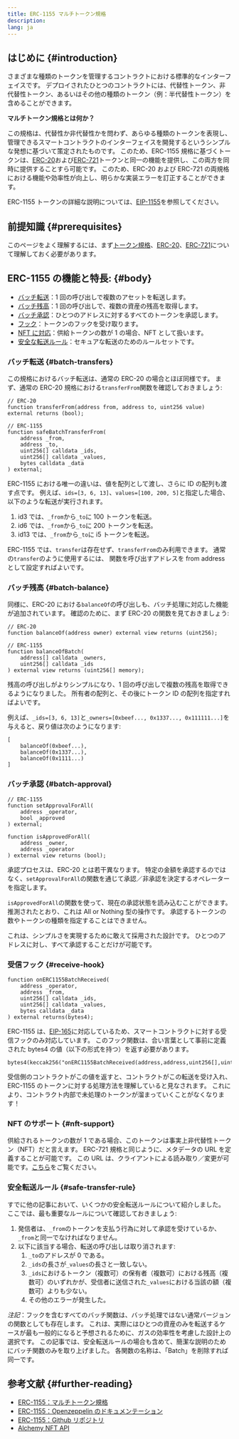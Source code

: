```yaml
---
title: ERC-1155 マルチトークン規格
description:
lang: ja
---
```


## はじめに {#introduction}

さまざまな種類のトークンを管理するコントラクトにおける標準的なインターフェイスです。 デプロイされたひとつのコントラクトには、代替性トークン、非代替性トークン、あるいはその他の種類のトークン（例：半代替性トークン）を含めることができます。

**マルチトークン規格とは何か？**

この規格は、代替性か非代替性かを問わず、あらゆる種類のトークンを表現し、管理できるスマートコントラクトのインターフェイスを開発するというシンプルな発想に基づいて策定されたものです。 このため、ERC-1155 規格に基づくトークンは、[ERC-20](/developers/docs/standards/tokens/erc-20/)および[ERC-721](/developers/docs/standards/tokens/erc-721/)トークンと同一の機能を提供し、この両方を同時に提供することすら可能です。 このため、ERC-20 および ERC-721 の両規格における機能や効率性が向上し、明らかな実装エラーを訂正することができます。

ERC-1155 トークンの詳細な説明については、[EIP-1155](https://eips.ethereum.org/EIPS/eip-1155)を参照してください。

## 前提知識 {#prerequisites}

このページをよく理解するには、まず[トークン規格](/developers/docs/standards/tokens/)、[ERC-20](/developers/docs/standards/tokens/erc-20/)、[ERC-721](/developers/docs/standards/tokens/erc-721/)について理解しておく必要があります。

## ERC-1155 の機能と特長: {#body}

- [バッチ転送](#batch_transfers)：1 回の呼び出しで複数のアセットを転送します。
- [バッチ残高](#batch_balance)：1 回の呼び出しで、複数の資産の残高を取得します。
- [バッチ承認](#batch-approval)：ひとつのアドレスに対するすべてのトークンを承認します。
- [フック](#recieve-hook)：トークンのフックを受け取ります。
- [NFT に対応](#nft-support)：供給トークンの数が 1 の場合、NFT として扱います。
- [安全な転送ルール](#safe-transfer-rule)：セキュアな転送のためのルールセットです。

### バッチ転送 {#batch-transfers}

この規格におけるバッチ転送は、通常の ERC-20 の場合とほぼ同様です。 まず、通常の ERC-20 規格における`transferFrom`関数を確認しておきましょう:

```solidity
// ERC-20
function transferFrom(address from, address to, uint256 value) external returns (bool);

// ERC-1155
function safeBatchTransferFrom(
    address _from,
    address _to,
    uint256[] calldata _ids,
    uint256[] calldata _values,
    bytes calldata _data
) external;
```

ERC-1155 における唯一の違いは、値を配列として渡し、さらに ID の配列も渡す点です。 例えば、`ids=[3, 6, 13]`、`values=[100, 200, 5]`と指定した場合、以下のような転送が実行されます。

1. id3 では、`_from`から`_to`に 100 トークンを転送。
2. id6 では、`_from`から`_to`に 200 トークンを転送。
3. id13 では、`_from`から`_to`に i5 トークンを転送。

ERC-1155 では、`transfer`は存在せず、`transferFrom`のみ利用できます。 通常の`transfer`のように使用するには、 関数を呼び出すアドレスを from address として設定すればよいです。

### バッチ残高 {#batch-balance}

同様に、ERC-20 における`balanceOf`の呼び出しも、バッチ処理に対応した機能が追加されています。 確認のために、まず ERC-20 の関数を見ておきましょう:

```solidity
// ERC-20
function balanceOf(address owner) external view returns (uint256);

// ERC-1155
function balanceOfBatch(
    address[] calldata _owners,
    uint256[] calldata _ids
) external view returns (uint256[] memory);
```

残高の呼び出しがよりシンプルになり、1 回の呼び出しで複数の残高を取得できるようになりました。 所有者の配列と、その後にトークン ID の配列を指定すればよいです。

例えば、`_ids=[3, 6, 13]`と`_owners=[0xbeef..., 0x1337..., 0x111111...]`を与えると、戻り値は次のようになります:

```solidity
[
    balanceOf(0xbeef...),
    balanceOf(0x1337...),
    balanceOf(0x1111...)
]
```

### バッチ承認 {#batch-approval}

```solidity
// ERC-1155
function setApprovalForAll(
    address _operator,
    bool _approved
) external;

function isApprovedForAll(
    address _owner,
    address _operator
) external view returns (bool);
```

承認プロセスは、ERC-20 とは若干異なります。 特定の金額を承認するのではなく、`setApprovalForAll`の関数を通じて承認／非承認を決定するオペレーターを指定します。

`isApprovedForAll`の関数を使って、現在の承認状態を読み込むことができます。 推測されたとおり、これは All or Nothing 型の操作です。 承認するトークンの数やトークンの種類を指定することはできません。

これは、シンプルさを実現するために敢えて採用された設計です。 ひとつのアドレスに対し、すべて承認することだけが可能です。

### 受信フック {#receive-hook}

```solidity
function onERC1155BatchReceived(
    address _operator,
    address _from,
    uint256[] calldata _ids,
    uint256[] calldata _values,
    bytes calldata _data
) external returns(bytes4);
```

ERC-1155 は、[EIP-165](https://eips.ethereum.org/EIPS/eip-165)に対応しているため、スマートコントラクトに対する受信フックのみ対応しています。 このフック関数は、合い言葉として事前に定義された bytes4 の値（以下の形式を持つ）を返す必要があります。

```solidity
bytes4(keccak256("onERC1155BatchReceived(address,address,uint256[],uint256[],bytes)"))
```

受信側のコントラクトがこの値を返すと、コントラクトがこの転送を受け入れ、ERC-1155 のトークンに対する処理方法を理解していると見なされます。 これにより、コントラクト内部で未処理のトークンが溜まっていくことがなくなります！

### NFT のサポート {#nft-support}

供給されるトークンの数が 1 である場合、このトークンは事実上非代替性トークン（NFT）だと言えます。 ERC-721 規格と同じように、メタデータの URL を定義することが可能です。 この URL は、クライアントによる読み取り／変更が可能です。[こちら](https://eips.ethereum.org/EIPS/eip-1155#metadata)をご覧ください。

### 安全転送ルール {#safe-transfer-rule}

すでに他の記事において、いくつかの安全転送ルールについて紹介しました。 ここでは、最も重要なルールについて確認しておきましょう:

1. 発信者は、`_from`のトークンを支払う行為に対して承認を受けているか、`_from`と同一でなければなりません。
2. 以下に該当する場合、転送の呼び出しは取り消されます:
   1. `_to`のアドレスが 0 である。
   2. `_ids`の長さが`_values`の長さと一致しない。
   3. `_ids`におけるトークン（複数可）の保有者（複数可）における残高（複数可）のいずれかが、受信者に送信された`_values`における当該の額（複数可）よりも少ない。
   4. その他のエラーが発生した。

_注記_：フックを含むすべてのバッチ関数は、バッチ処理ではない通常バージョンの関数としても存在します。 これは、実際にはひとつの資産のみを転送するケースが最も一般的になると予想されるために、ガスの効率性を考慮した設計上の選択です。 この記事では、安全転送ルールの場合も含めて、簡潔な説明のためにバッチ関数のみを取り上げました。 各関数の名称は、「Batch」を削除すれば同一です。

## 参考文献 {#further-reading}

- [ERC-1155：マルチトークン規格](https://eips.ethereum.org/EIPS/eip-1155)
- [ERC-1155：Openzeppelin のドキュメンテーション](https://docs.openzeppelin.com/contracts/3.x/erc1155)
- [ERC-1155：Github リポジトリ](https://github.com/enjin/erc-1155)
- [Alchemy NFT API](https://docs.alchemy.com/alchemy/enhanced-apis/nft-api)
